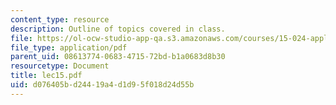 ```yaml
---
content_type: resource
description: Outline of topics covered in class.
file: https://ol-ocw-studio-app-qa.s3.amazonaws.com/courses/15-024-applied-economics-for-managers-summer-2004/d076405bd24419a4d1d95f018d24d55b_lec15.pdf
file_type: application/pdf
parent_uid: 08613774-0683-4715-72bd-b1a0683d8b30
resourcetype: Document
title: lec15.pdf
uid: d076405b-d244-19a4-d1d9-5f018d24d55b
---
```

